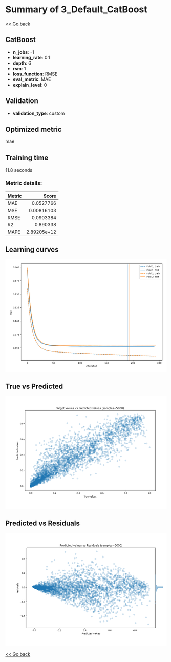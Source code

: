 # Summary of 3_Default_CatBoost

[<< Go back](../README.md)


## CatBoost
- **n_jobs**: -1
- **learning_rate**: 0.1
- **depth**: 6
- **rsm**: 1
- **loss_function**: RMSE
- **eval_metric**: MAE
- **explain_level**: 0

## Validation
 - **validation_type**: custom

## Optimized metric
mae

## Training time

11.8 seconds

### Metric details:
| Metric   |       Score |
|:---------|------------:|
| MAE      | 0.0527766   |
| MSE      | 0.00816103  |
| RMSE     | 0.0903384   |
| R2       | 0.890338    |
| MAPE     | 2.89205e+12 |



## Learning curves
![Learning curves](learning_curves.png)
## True vs Predicted

![True vs Predicted](true_vs_predicted.png)


## Predicted vs Residuals

![Predicted vs Residuals](predicted_vs_residuals.png)



[<< Go back](../README.md)

